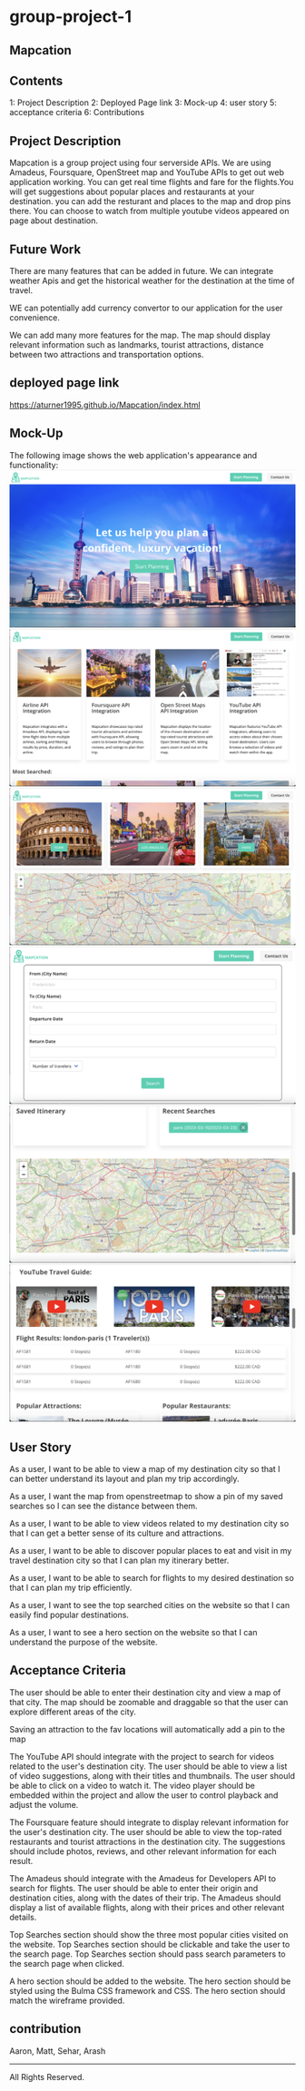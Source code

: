 # group-project-1

## Mapcation

## Contents

1: Project Description 
2: Deployed Page link
3: Mock-up
4: user story
5: acceptance criteria
6: Contributions

## Project Description 
Mapcation is a group project using four serverside APIs. We are using Amadeus, Foursquare, OpenStreet map and YouTube APIs to get out web application working.
You can get real time flights and fare for the flights.You will get suggestions about popular places and restaurants at your destination. you can add the resturant and places to the map and drop pins there. You can choose to watch from multiple youtube videos appeared on page about destination.

## Future Work

There are many features that can be added in future. We can integrate weather Apis and get the historical weather for the destination at the time of travel.

WE can potentially add currency convertor to our application for the user convenience. 

We can add many more features for the map. The map should display relevant information such as landmarks, tourist attractions, distance between two attractions and transportation options.


## deployed page link

https://aturner1995.github.io/Mapcation/index.html

## Mock-Up

The following image shows the web application's appearance and functionality:
![The app includes a search option, a list of itenararies, and popular places and map](./assets/images/one.png)
![The app includes a search option, a list of itenararies, and popular places and map](./assets/images/Two.png)
![The app includes a search option, a list of itenararies, and popular places and map](./assets/images/three.png)
![The app includes a search option, a list of itenararies, and popular places and map](./assets/images/four.png)
![The app includes a search option, a list of itenararies, and popular places and map](./assets/images/five.png)
![The app includes a search option, a list of itenararies, and popular places and map](./assets/images/six.png)


## User Story

As a user, I want to be able to view a map of my destination city so that I can better understand its layout and plan my trip accordingly.

As a user, I want the map from openstreetmap to show a pin of my saved searches so I can see the distance between them.

As a user, I want to be able to view videos related to my destination city so that I can get a better sense of its culture and attractions.

As a user, I want to be able to discover popular places to eat and visit in my travel destination city so that I can plan my itinerary better.

As a user, I want to be able to search for flights to my desired destination so that I can plan my trip efficiently.

As a user, I want to see the top searched cities on the website so that I can easily find popular destinations.

As a user, I want to see a hero section on the website so that I can understand the purpose of the website.




## Acceptance Criteria

The user should be able to enter their destination city and view a map of that city.
The map should be zoomable and draggable so that the user can explore different areas of the city.

Saving an attraction to the fav locations will automatically add a pin to the map

The YouTube API should integrate with the project to search for videos related to the user's destination city.
The user should be able to view a list of video suggestions, along with their titles and thumbnails.
The user should be able to click on a video to watch it.
The video player should be embedded within the project and allow the user to control playback and adjust the volume.

The Foursquare feature should integrate to display relevant information for the user's destination city.
The user should be able to view the top-rated restaurants and tourist attractions in the destination city.
The suggestions should include photos, reviews, and other relevant information for each result.

The Amadeus should integrate with the Amadeus for Developers API to search for flights.
The user should be able to enter their origin and destination cities, along with the dates of their trip.
The Amadeus should display a list of available flights, along with their prices and other relevant details.

Top Searches section should show the three most popular cities visited on the website.
Top Searches section should be clickable and take the user to the search page.
Top Searches section should pass search parameters to the search page when clicked.

A hero section should be added to the website.
The hero section should be styled using the Bulma CSS framework and CSS.
The hero section should match the wireframe provided.

## contribution
Aaron, Matt, Sehar, Arash 



- - -
All Rights Reserved.